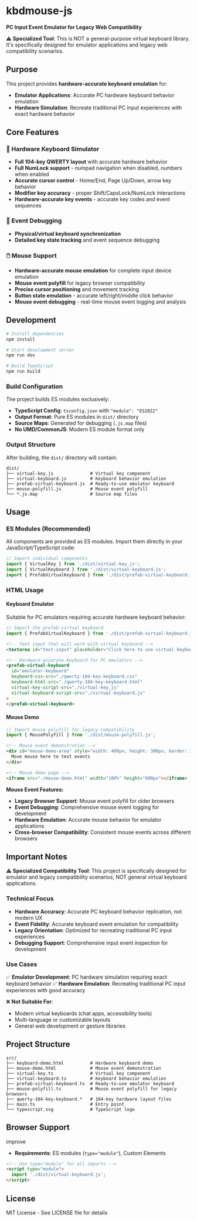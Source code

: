 # kbdmouse-js

**PC Input Event Emulator for Legacy Web Compatibility**

⚠️ **Specialized Tool**: This is NOT a general-purpose virtual keyboard library. It's specifically designed for emulator applications and legacy web compatibility scenarios.

## Purpose

This project provides **hardware-accurate keyboard emulation** for:

- **Emulator Applications**: Accurate PC hardware keyboard behavior emulation
- **Hardware Simulation**: Recreate traditional PC input experiences with exact hardware behavior

## Core Features

### 🔧 Hardware Keyboard Simulator
- **Full 104-key QWERTY layout** with accurate hardware behavior
- **Full NumLock support** - numpad navigation when disabled, numbers when enabled
- **Accurate cursor control** - Home/End, Page Up/Down, arrow key behavior
- **Modifier key accuracy** - proper Shift/CapsLock/NumLock interactions
- **Hardware-accurate key events** - accurate key codes and event sequences



### 📝 Event Debugging
- **Physical/virtual keyboard synchronization** 
- **Detailed key state tracking** and event sequence debugging

### 🖱️ Mouse Support
- **Hardware-accurate mouse emulation** for complete input device emulation
- **Mouse event polyfill** for legacy browser compatibility
- **Precise cursor positioning** and movement tracking
- **Button state emulation** - accurate left/right/middle click behavior
- **Mouse event debugging** - real-time mouse event logging and analysis


## Development

```bash
# Install dependencies
npm install

# Start development server
npm run dev

# Build TypeScript
npm run build
```

### Build Configuration

The project builds ES modules exclusively:

- **TypeScript Config**: `tsconfig.json` with `"module": "ES2022"`
- **Output Format**: Pure ES modules in `dist/` directory
- **Source Maps**: Generated for debugging (`.js.map` files)
- **No UMD/CommonJS**: Modern ES module format only

### Output Structure

After building, the `dist/` directory will contain:
```
dist/
├── virtual-key.js              # Virtual key component
├── virtual-keyboard.js         # Keyboard behavior emulation
├── prefab-virtual-keyboard.js  # Ready-to-use emulator keyboard
├── mouse-polyfill.js           # Mouse event polyfill
└── *.js.map                    # Source map files
```

## Usage

### ES Modules (Recommended)

All components are provided as ES modules. Import them directly in your JavaScript/TypeScript code:

```javascript
// Import individual components
import { VirtualKey } from './dist/virtual-key.js';
import { VirtualKeyboard } from './dist/virtual-keyboard.js';
import { PrefabVirtualKeyboard } from './dist/prefab-virtual-keyboard.js';


```

### HTML Usage

#### Keyboard Emulator
Suitable for PC emulators requiring accurate hardware keyboard behavior:

```javascript
// Import the prefab virtual keyboard
import { PrefabVirtualKeyboard } from './dist/prefab-virtual-keyboard.js';
```

```html
<!-- Text input that will work with virtual keyboard -->
<textarea id="text-input" placeholder="Click here to use virtual keyboard"></textarea>

<!-- Hardware-accurate keyboard for PC emulators -->
<prefab-virtual-keyboard
  id="emulator-keyboard"
  keyboard-css-src="./qwerty-104-key-keyboard.css" 
  keyboard-html-src="./qwerty-104-key-keyboard.html"
  virtual-key-script-src="./virtual-key.js"
  virtual-keyboard-script-src="./virtual-keyboard.js"
>
</prefab-virtual-keyboard>
```

#### Mouse Demo
```javascript
// Import mouse polyfill for legacy compatibility
import { MousePolyfill } from './dist/mouse-polyfill.js';
```

```html
<!-- Mouse event demonstration -->
<div id="mouse-demo-area" style="width: 400px; height: 300px; border: 1px solid #ccc;">
  Move mouse here to test events
</div>

<!-- Mouse demo page -->
<iframe src="./mouse-demo.html" width="100%" height="600px"></iframe>
```

**Mouse Event Features:**
- **Legacy Browser Support**: Mouse event polyfill for older browsers
- **Event Debugging**: Comprehensive mouse event logging for development
- **Hardware Emulation**: Accurate mouse behavior for emulator applications
- **Cross-browser Compatibility**: Consistent mouse events across different browsers



## Important Notes

⚠️ **Specialized Compatibility Tool**: This project is specifically designed for emulator and legacy compatibility scenarios, NOT general virtual keyboard applications.

### Technical Focus
- **Hardware Accuracy**: Accurate PC keyboard behavior replication, not modern UX
- **Event Fidelity**: Accurate keyboard event emulation for compatibility
- **Legacy Orientation**: Optimized for recreating traditional PC input experiences
- **Debugging Support**: Comprehensive input event inspection for development

### Use Cases
✅ **Emulator Development**: PC hardware simulation requiring exact keyboard behavior
✅ **Hardware Emulation**: Recreating traditional PC input experiences with good accuracy

❌ **Not Suitable For**:
- Modern virtual keyboards (chat apps, accessibility tools)
- Multi-language or customizable layouts
- General web development or gesture libraries

## Project Structure

```
src/
├── keyboard-demo.html          # Hardware keyboard demo
├── mouse-demo.html             # Mouse event demonstration
├── virtual-key.ts              # Virtual key component
├── virtual-keyboard.ts         # Keyboard behavior emulation
├── prefab-virtual-keyboard.ts  # Ready-to-use emulator keyboard
├── mouse-polyfill.ts           # Mouse event polyfill for legacy browsers
├── qwerty-104-key-keyboard.*   # 104-key hardware layout files
├── main.ts                     # Entry point
└── typescript.svg              # TypeScript logo
```

## Browser Support
improve
- **Requirements**: ES modules (`type="module"`), Custom Elements

```html
<!-- Use type="module" for all imports -->
<script type="module">
  import './dist/virtual-keyboard.js';
</script>
```

## License

MIT License - See LICENSE file for details

